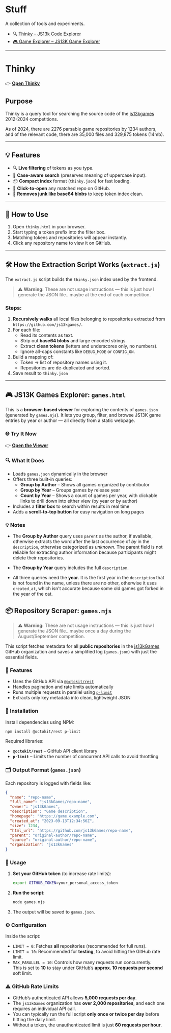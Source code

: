
# Stuff

A collection of tools and experiments.

- [🔍 Thinky – JS13k Code Explorer](#thinky)
- [🎮 Game Explorer – JS13K Game Explorer](#game-explorer)

---




# Thinky

👉 **[Open Thinky](https://bacionejs.github.io/stuff/thinky.html)**

## Purpose  
Thinky is a query tool for searching the source code of the [js13kgames](https://js13kgames.com) 2012-2024 competitions.

As of 2024, there are 2276 parsable game repositories by 1234 authors, and of the relevant code, there are 35,000 files and 329,875 tokens (14mb).

---

## 💡 Features

- 🔍 **Live filtering** of tokens as you type.
- 🧠 **Case-aware search** (preserves meaning of uppercase input).
- 📦 **Compact index** format (`thinky.json`) for fast loading.
- 📁 **Click-to-open** any matched repo on GitHub.
- 🚫 **Removes junk like base64 blobs** to keep token index clean.

---

## 🚀 How to Use

1. Open `thinky.html` in your browser.
2. Start typing a token prefix into the filter box.
3. Matching tokens and repositories will appear instantly.
4. Click any repository name to view it on GitHub.

---

## 🛠️ How the Extraction Script Works (`extract.js`)
The `extract.js` script builds the `thinky.json` index used by the frontend.
> ⚠️ **Warning:** These are not usage instructions — this is just how I generate the JSON file...maybe at the end of each competition.

### Steps:

1. **Recursively walks** all local files belonging to repositories extracted from `https://github.com/js13kgames/`.
2. For each file:
   - Read its contents as text.
   - Strip out **base64 blobs** and large encoded strings.
   - Extract **clean tokens** (letters and underscores only, no numbers).
   - Ignore all-caps constants like `DEBUG_MODE` or `CONFIG_ON`.
3. Build a mapping of:
   - Token → list of repository names using it.
   - Repositories are de-duplicated and sorted.
4. Save result to `thinky.json`

---
 








## 🎮 JS13K Games Explorer: `games.html`

This is a **browser-based viewer** for exploring the contents of `games.json` (generated by `games.mjs`). It lets you group, filter, and browse JS13K game entries by year or author — all directly from a static webpage.

### 🌐 Try It Now

👉 **[Open the Viewer](https://bacionejs.github.io/stuff/games.html)**

### 🔍 What It Does

- Loads `games.json` dynamically in the browser
- Offers three built-in queries:
  - **Group by Author** – Shows all games organized by contributor
  - **Group by Year** – Groups games by release year
  - **Count by Year** – Shows a count of games per year, with clickable links to drill down into either view (by year or by author)
- Includes a **filter box** to search within results in real time
- Adds a **scroll-to-top button** for easy navigation on long pages


### 💡 Notes

- The **Group by Author** query uses `parent` as the author, if available, otherwise extracts the word after the last occurrence of *by* in the `description`, otherwise categorized as *unknown*. The parent field is not reliable for extracting author information because participants might delete their repositories.

- The **Group by Year** query includes the full `description`.

- All three queries need the **year**. It is the first year in the `description` that is not found in the name, unless there are no other, otherwise it uses `created_at`, which isn't accurate because some old games got forked in the year of the cat.


## 📦 Repository Scraper: `games.mjs`
> ⚠️ **Warning:** These are not usage instructions — this is just how I generate the JSON file...maybe once a day during the August/September competition.

This script fetches metadata for all **public repositories** in the [js13kGames](https://github.com/js13kGames) GitHub organization and saves a simplified log (`games.json`) with just the essential fields.

### 🔧 Features

- Uses the GitHub API via [`@octokit/rest`](https://github.com/octokit/octokit.js)
- Handles pagination and rate limits automatically
- Runs multiple requests in parallel using [`p-limit`](https://github.com/sindresorhus/p-limit)
- Extracts only key metadata into clean, lightweight JSON

### 🧰 Installation

Install dependencies using NPM:

```bash
npm install @octokit/rest p-limit
```

Required libraries:

- **`@octokit/rest`** – GitHub API client library  
- **`p-limit`** – Limits the number of concurrent API calls to avoid throttling

### 🗂️ Output Format (`games.json`)

Each repository is logged with fields like:

```json
{
  "name": "repo-name",
  "full_name": "js13kGames/repo-name",
  "owner": "js13kGames",
  "description": "Game description",
  "homepage": "https://game.example.com",
  "created_at": "2023-09-13T12:34:56Z",
  "size": 1234,
  "html_url": "https://github.com/js13kGames/repo-name",
  "parent": "original-author/repo-name",
  "source": "original-author/repo-name",
  "organization": "js13kGames"
}
```

### 🚀 Usage

1. **Set your GitHub token** (to increase rate limits):
   ```bash
   export GITHUB_TOKEN=your_personal_access_token
   ```

2. **Run the script**:
   ```bash
   node games.mjs
   ```

3. The output will be saved to `games.json`.

### ⚙️ Configuration

Inside the script:

- `LIMIT = 0`: Fetches **all** repositories (recommended for full runs).  
- `LIMIT = 10`: Recommended for **testing**, to avoid hitting the GitHub rate limit.  
- `MAX_PARALLEL = 10`: Controls how many requests run concurrently.  
  This is set to **10** to stay under GitHub’s **approx. 10 requests per second** soft limit.

### ⚠️ GitHub Rate Limits

- GitHub’s authenticated API allows **5,000 requests per day**.
- The `js13kGames` organization has **over 2,000 repositories**, and each one requires an individual API call.
- You can typically run the full script **only once or twice per day** before hitting the daily limit.
- Without a token, the unauthenticated limit is just **60 requests per hour**.

